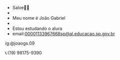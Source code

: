 - Salve🤟🏻
- 
- Meu nome é João Gabriel
- 
- Estou estudando o alura
- 
  email:00001133967668sp@al.educacao.sp.gov.br

ig:@joaogs.09
  
📞:(19) 98175-9390
